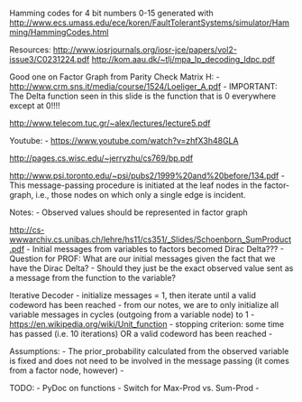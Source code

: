 Hamming codes for 4 bit numbers 0-15 generated with 
http://www.ecs.umass.edu/ece/koren/FaultTolerantSystems/simulator/Hamming/HammingCodes.html


Resources:
http://www.iosrjournals.org/iosr-jce/papers/vol2-issue3/C0231224.pdf
http://kom.aau.dk/~tlj/mpa_lp_decoding_ldpc.pdf

Good one on Factor Graph from Parity Check Matrix H:
    - http://www.crm.sns.it/media/course/1524/Loeliger_A.pdf
    - IMPORTANT: The Delta function seen in this slide is the function that is 0 everywhere except at 0!!!!
    
http://www.telecom.tuc.gr/~alex/lectures/lecture5.pdf


Youtube:
    - https://www.youtube.com/watch?v=zhfX3h48GLA


http://pages.cs.wisc.edu/~jerryzhu/cs769/bp.pdf
    
http://www.psi.toronto.edu/~psi/pubs2/1999%20and%20before/134.pdf
    - This message-passing procedure is initiated at the leaf nodes in the factor-graph, i.e., 
    those nodes on which only a single edge is incident.


Notes:
    - Observed values should be represented in factor graph
   
   



http://cs-wwwarchiv.cs.unibas.ch/lehre/hs11/cs351/_Slides/Schoenborn_SumProduct.pdf
    - Initial messages from variables to factors becomed Dirac Delta???
    - Question for PROF: What are our initial messages given the fact that we have the Dirac Delta?
        - Should they just be the exact observed value sent as a message from the function to the variable?

Iterative Decoder
    - initialize messages = 1, then iterate until a valid codeword has been reached
        - from our notes, we are to only initialize all variable messages in cycles (outgoing from a variable node) to 1
        - https://en.wikipedia.org/wiki/Unit_function
    - stopping criterion: some time has passed (i.e. 10 iterations) OR a valid codeword has been reached
    -
    
Assumptions:
    - The prior_probability calculated from the observed variable is fixed and does not need to be involved in the 
    message passing (it comes from a factor node, however)
    -
    
TODO:
    - PyDoc on functions
    - Switch for Max-Prod vs. Sum-Prod
    -
    
<script type="text/javascript" src="https://www.draw.io/js/embed-static.min.js"></script>